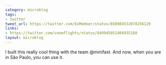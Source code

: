 ```yaml
---
category: microblog
tags:
- twitter
tweet_url: https://twitter.com/ExMember/status/850084532078256129
links:
- https://twitter.com/voomflights/status/849945051404935168
layout: microblog
---
```

I built this really cool thing with the team @minifast. And now, when you are in São Paulo, you can use it.
